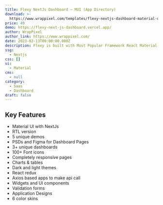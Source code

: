 ```yaml
---
title: Flexy NextJs Dashboard – MUI (App Directory)
download: >-
  https://www.wrappixel.com/templates/flexy-nextjs-dashboard-material-ui/?ref=317
price: 49
demo: https://flexy-next-js-dashboard.vercel.app/
author: WrapPixel
author_link: https://www.wrappixel.com/
date: 2023-02-13T00:00:00.000Z
description: Flexy is built with Most Popular Framework React Material-UI.
ssg:
  - Nextjs
css: []
ui:
  - Material
cms:
  - null
category:
  - Saas
  - Dashboard
draft: false
---
```

## Key Features

- Material UI with NextJs
- RTL version
- 5 unique demos
- PSDs and Figma for Dashboard Pages
- 3+ unique dashboards
- 100+ Font icons
- Completely responsive pages
- Charts & tables
- Dark and light themes
- React redux
- Axios based apps to make api call
- Widgets and UI components
- Validation forms
- Application Designs
- 6 color skins
